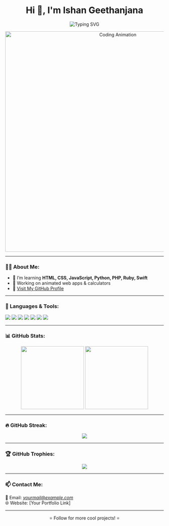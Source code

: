 <h1 align="center">Hi 👋, I'm Ishan Geethanjana</h1>

<p align="center">
  <img src="https://readme-typing-svg.demolab.com?font=Fira+Code&size=25&pause=1000&color=F70000&center=true&vCenter=true&width=435&lines=Creative+Developer;Loves+HTML%2C+CSS%2C+JS+%26+Python;Follow+for+cool+projects!" alt="Typing SVG" />
</p>
<p align="center">
  <img src="https://media.giphy.com/media/3o7aD5tv1ogNBtDhDi/giphy.gif" alt="Coding Animation" width="700" />
</p>

---

### 👨‍💻 About Me:
- 🧠 I’m learning **HTML, CSS, JavaScript, Python, PHP, Ruby, Swift**
- 🌱 Working on animated web apps & calculators
- 🔗 [Visit My GitHub Profile](https://github.com/2009ishan)

---

### 🚀 Languages & Tools:
<p align="left">
  <img src="https://img.shields.io/badge/HTML5-E34F26?style=for-the-badge&logo=html5&logoColor=white"/>
  <img src="https://img.shields.io/badge/CSS3-1572B6?style=for-the-badge&logo=css3&logoColor=white"/>
  <img src="https://img.shields.io/badge/JavaScript-F7DF1E?style=for-the-badge&logo=javascript&logoColor=black"/>
  <img src="https://img.shields.io/badge/Python-3776AB?style=for-the-badge&logo=python&logoColor=white"/>
  <img src="https://img.shields.io/badge/PHP-777BB4?style=for-the-badge&logo=php&logoColor=white"/>
  <img src="https://img.shields.io/badge/Ruby-DD0000?style=for-the-badge&logo=ruby&logoColor=white"/>
  <img src="https://img.shields.io/badge/Swift-FA7343?style=for-the-badge&logo=swift&logoColor=white"/>
</p>

---

### 📊 GitHub Stats:
<p align="center">
  <img src="https://github-readme-stats.vercel.app/api?username=2009ishan&show_icons=true&theme=radical&rank_icon=github" height="200"/>
  <img src="https://github-readme-stats.vercel.app/api/top-langs/?username=2009ishan&layout=compact&theme=radical" height="200"/>
</p>

---

### 🔥 GitHub Streak:
<p align="center">
  <img src="https://streak-stats.demolab.com?user=2009ishan&theme=radical&hide_border=false" />
</p>

---

### 🏆 GitHub Trophies:
<p align="center">
  <img src="https://github-profile-trophy.vercel.app/?username=2009ishan&theme=radical&row=1&column=7"/>
</p>

---

### 📫 Contact Me:
📧 Email: *yourmail@example.com*  
🌐 Website: [Your Portfolio Link]

---

<p align="center">⭐️ Follow for more cool projects! ⭐️</p>
